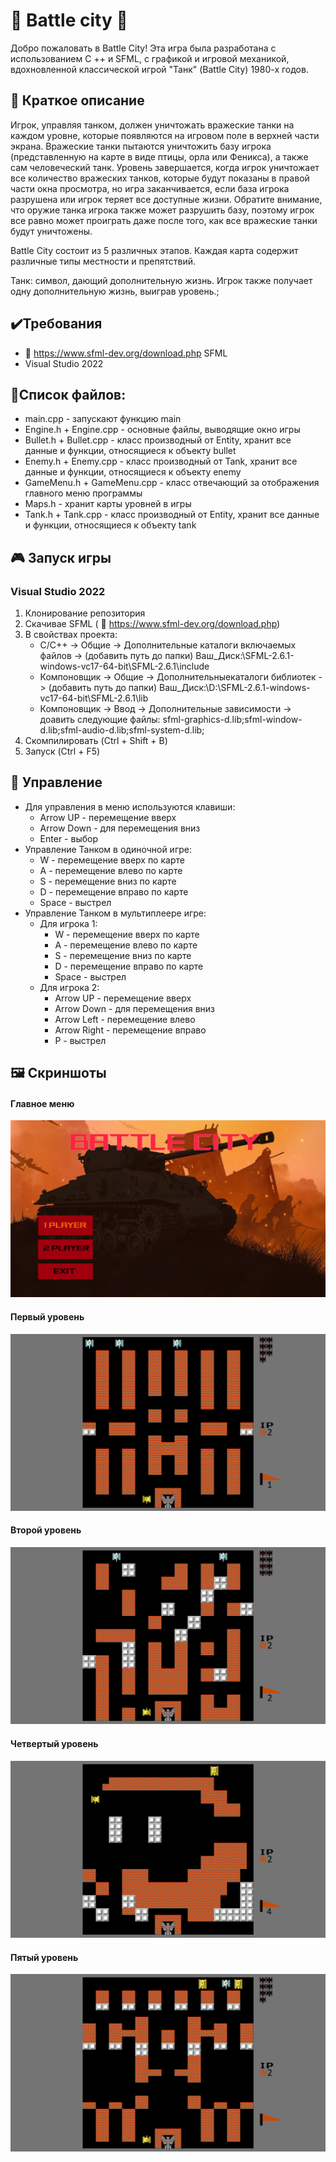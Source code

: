  # 🔰 Battle city 🔰

Добро пожаловать в Battle City! Эта игра была разработана с использованием C ++ и SFML, с графикой и игровой механикой, вдохновленной классической игрой "Танк" (Battle City) 1980-х годов.

## 📖 Краткое описание
Игрок, управляя танком, должен уничтожать вражеские танки на каждом уровне, которые появляются на игровом поле в верхней части экрана. Вражеские танки пытаются уничтожить базу игрока (представленную на карте в виде птицы, орла или Феникса), а также сам человеческий танк. Уровень завершается, когда игрок уничтожает все количество вражеских танков, которые будут показаны в правой части окна просмотра, но игра заканчивается, если база игрока разрушена или игрок теряет все доступные жизни. Обратите внимание, что оружие танка игрока также может разрушить базу, поэтому игрок все равно может проиграть даже после того, как все вражеские танки будут уничтожены.

Battle City состоит из 5 различных этапов. Каждая карта содержит различные типы местности и препятствий.

Танк: символ, дающий дополнительную жизнь. Игрок также получает одну дополнительную жизнь, выиграв уровень.;

## ✔️Требования
* :link: https://www.sfml-dev.org/download.php SFML
* Visual Studio 2022

## 📁Список файлов:
- main.cpp - запускают функцию main
- Engine.h + Engine.cpp - основные файлы, выводящие окно игры
- Bullet.h + Bullet.cpp - класс производный от Entity, хранит все данные и функции, относящиеся к объекту bullet
- Enemy.h + Enemy.cpp - класс производный от Tank, хранит все данные и функции, относящиеся к объекту enemy
- GameMenu.h + GameMenu.cpp - класс отвечающий за отображения главного меню программы
- Maps.h - хранит карты уровней в игры
- Tank.h + Tank.cpp - класс производный от Entity, хранит все данные и функции, относящиеся к объекту tank

## 🎮 Запуск игры 
### Visual Studio 2022
1) Клонирование репозитория
2) Скачивае SFML ( :link: https://www.sfml-dev.org/download.php)
3) В свойствах проекта:
    - C/C++ -> Общие -> Дополнительные каталоги включаемых файлов -> (добавить путь до папки) Ваш_Диск:\SFML-2.6.1-windows-vc17-64-bit\SFML-2.6.1\include
    - Компоновщик -> Общие -> Дополнительныекаталоги библиотек -> (добавить путь до папки) Ваш_Диск:\D:\SFML-2.6.1-windows-vc17-64-bit\SFML-2.6.1\lib
    - Компоновщик -> Ввод -> Дополнительные зависимости -> доавить следующие файлы: sfml-graphics-d.lib;sfml-window-d.lib;sfml-audio-d.lib;sfml-system-d.lib;
4) Скомпилировать (Ctrl + Shift + B)
5) Запуск (Ctrl + F5)

## 🎹 Управление
- Для управления в меню используются клавиши:
    - Arrow UP - перемещение вверх
    - Arrow Down - для перемещения вниз
    - Enter - выбор
- Управление Танком в одиночной игре:
    - W - перемещение вверх по карте
    - A - перемещение влево по карте 
    - S - перемещение вниз по карте 
    - D - перемещение вправо по карте 
    - Space - выстрел
- Управление Танком в мультиплеере игре:
    * Для игрока 1:
      - W - перемещение вверх по карте
      - A - перемещение влево по карте 
      - S - перемещение вниз по карте 
      - D - перемещение вправо по карте 
      - Space - выстрел
    * Для игрока 2:
      - Arrow UP - перемещение вверх
      - Arrow Down - для перемещения вниз
      - Arrow Left - перемещение влево
      - Arrow Right - перемещение вправо
      - P - выстрел
## 🖼️ Скриншоты
  #### Главное меню
  ![Главное меню](https://github.com/Holy-Fame/Battle-city/blob/master/screenshots/MainMenu.PNG)
  #### Первый уровень 
  ![Первый уровень](https://github.com/Holy-Fame/Battle-city/blob/master/screenshots/FirstLevel.PNG)
  #### Второй уровень
   ![Второй уровень](https://github.com/Holy-Fame/Battle-city/blob/master/screenshots/SecondLevel.png)
  #### Четвертый уровень
  ![Четвертый уровень](https://github.com/Holy-Fame/Battle-city/blob/master/screenshots/FourthLevel.png)
  #### Пятый уровень
   ![Пятый уровень](https://github.com/Holy-Fame/Battle-city/blob/master/screenshots/FifthLevel.png)
